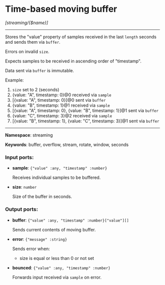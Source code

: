# Time-based moving buffer

_[streaming/{$name}]_

---

Stores the "value" property of samples received in the last `length` seconds and sends them via `buffer`.

Errors on invalid `size`.

Expects samples to be received in ascending order of "timestamp".

Data sent via `buffer` is immutable.

Example:
1. `size` set to 2 (seconds)
2. {value: "A", timestamp: 0}@0 received via `sample`
3. [{value: "A", timestamp: 0}]@0 sent via `buffer`
4. {value: "B", timestamp: 1}@1 received via `sample`
5. [{value: "A", timestamp: 0}, {value: "B", timestamp: 1}]@1 sent via `buffer`
6. {value: "C", timestamp: 3}@2 received via `sample`
7. [{value: "B", timestamp: 1}, {value: "C", timestamp: 3}]@1 sent via `buffer`

---

__Namespace__: streaming

__Keywords__: buffer, overflow, stream, rotate, window, seconds

### Input ports:

* __sample__: ` {"value" :any, "timestamp" :number} `

    Receives individual samples to be buffered.


* __size__: ` number `

    Size of the buffer in seconds.

### Output ports:

* __buffer__: ` {"value" :any, "timestamp" :number}["value"][] `

    Sends current contents of moving buffer.


* __error__: ` {"message" :string} `

    Sends error when:
    * size is equal or less than 0 or not set


* __bounced__: ` {"value" :any, "timestamp" :number} `

    Forwards input received via `sample` on error.

